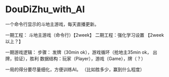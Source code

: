# DouDiZhu_with_AI
一个命令行显示的斗地主游戏，每天直播更新。

一期工程： 斗地主游戏（命令行）【2week】
二期工程：强化学习设置 【2week以上？】

一期游戏逻辑：
步骤： 发牌（30min ok），游戏循环（抢地主35min ok，
出牌，验证），胜利
数据结构：玩家（Player），游戏（Game），牌（？）

一局的得分要尽量细化，方便训练AI。
（比如胜多少，赢到什么程度）
